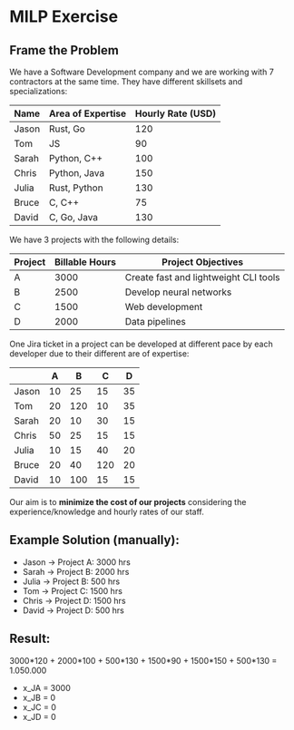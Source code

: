 # MILP Exercise

## Frame the Problem

We have a Software Development company and we are working with 7 contractors at the same time. They have different skillsets and specializations:

|Name |Area of Expertise|Hourly Rate (USD)|
|-----|-----------------|-----------------|
|Jason|Rust, Go         |120              |
|Tom  |JS               |90               |
|Sarah|Python, C++      |100              |
|Chris|Python, Java     |150              |
|Julia|Rust, Python     |130              |
|Bruce|C, C++           |75               |
|David|C, Go, Java      |130              |

We have 3 projects with the following details:

|Project|Billable Hours|Project Objectives                       |
|-------|--------------|-----------------------------------------|
|A      |3000          |Create fast and lightweight CLI tools    |
|B      |2500          |Develop neural networks                  |
|C      |1500          |Web development                          |
|D      |2000          |Data pipelines                           |

One Jira ticket in a project can be developed at different pace by each developer due to their different are of expertise:

|         |A    |B    |C    |D    |
|---------|-----|-----|-----|-----|
|Jason    |10   |25   |15   |35   |
|Tom      |20   |120  |10   |35   |
|Sarah    |20   |10   |30   |15   |
|Chris    |50   |25   |15   |15   |
|Julia    |10   |15   |40   |20   |
|Bruce    |20   |40   |120  |20   |
|David    |10   |100  |15   |15   |

Our aim is to <b>minimize the cost of our projects</b> considering the experience/knowledge and hourly rates of our staff.

Example Solution (manually):
---
- Jason -> Project A: 3000 hrs
- Sarah -> Project B: 2000 hrs
- Julia -> Project B: 500 hrs
- Tom -> Project C: 1500 hrs
- Chris -> Project D: 1500 hrs
- David -> Project D: 500 hrs

Result:
---
3000\*120 + 2000\*100 + 500\*130 + 1500\*90 + 1500\*150 + 500\*130 = 1.050.000

- x_JA = 3000
- x_JB = 0
- x_JC = 0
- x_JD = 0
